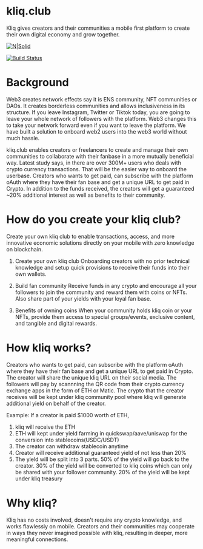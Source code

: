 # kliq.club
Kliq gives creators and their communities a mobile first platform to create their own digital economy and grow together.


[![N|Solid](https://polygon.macaronswap.finance/images/powered-by-polygon.png )](http://kliq.club)

[![Build Status](https://travis-ci.org/joemccann/dillinger.svg?branch=master)](https://travis-ci.org/joemccann/dillinger)

# Background
Web3 creates network effects say it is ENS community, NFT communities or DAOs. It creates borderless communities and allows inclusiveness in its structure. If you leave Instagram, Twitter or Tiktok today, you are going to leave your whole network of followers with the platform. Web3 changes this to take your network forward even if you want to leave the platform. We have built a solution to onboard web2 users into the web3 world without much hassle. 

kliq.club enables creators or freelancers to create and manage their own communities to collaborate with their fanbase in a more mutually beneficial way. Latest study says, in there are over 300M+ users who deals with crypto currency transactions. That will be the easier way to onboard the userbase. Creators who wants to get paid, can subscribe with the platform oAuth where they have their fan base and get a unique URL to get paid in Crypto. In addition to the funds received, the creators will get a guaranteed ~20% additional interest as well as benefits to their community.  

# How do you create your kliq club?
Create your own kliq club to enable transactions, access, and more innovative economic solutions directly on your mobile with zero knowledge on blockchain. 

1. Create your own kliq club
Onboarding creators with no prior technical knowledge and setup quick provisions to receive their funds into their own wallets. 

2. Build fan community
Receive funds in any crypto and encourage all your followers to join the community and reward them with coins or NFTs. Also share part of your yields with your loyal fan base. 

3. Benefits of owning coins
When your community holds kliq coin or your NFTs, provide them access to special groups/events, exclusive content, and tangible and digital rewards.

# How kliq works?
 Creators who wants to get paid, can subscribe with the platform oAuth where they have their fan base and get a unique URL to get paid in Crypto. The creator will share the unique kliq URL on their social media. The followers will pay by scannning the QR code from their crypto currency exchange apps in the form of ETH or Matic. The crypto that the creator receives will be kept under kliq community pool where kliq will generate additional yield on behalf of the creator. 
 
 Example:
 If a creator is paid $1000 worth of ETH,
 1. kliq will receive the ETH
 2. ETH will kept under yield farming in quickswap/aave/uniswap for the conversion into stablecoins(USDC/USDT)
 3. The creator can withdraw stablecoin anytime
 4. Creator will receive additional guaranteed yield of not less than 20%
 5. The yield will be split into 3 parts. 
    50% of the yield will go back to the creator. 
    30% of the yield will be converted to kliq coins which can only be shared with your follower community. 
    20% of the yield will be kept under kliq treasury

# Why kliq?
Kliq has no costs involved, doesn't require any crypto knowledge, and works flawlessly on mobile. Creators and their communities may cooperate in ways they never imagined possible with kliq, resulting in deeper, more meaningful connections.




